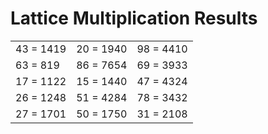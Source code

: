 # Lattice Multiplication Results

|   |   |   |
|---|---|---|
| 43 = 1419 | 20 = 1940 | 98 = 4410 |
| 63 = 819 | 86 = 7654 | 69 = 3933 |
| 17 = 1122 | 15 = 1440 | 47 = 4324 |
| 26 = 1248 | 51 = 4284 | 78 = 3432 |
| 27 = 1701 | 50 = 1750 | 31 = 2108 |
